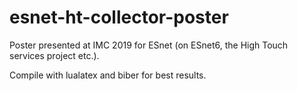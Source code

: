 # esnet-ht-collector-poster
Poster presented at IMC 2019 for ESnet (on ESnet6, the High Touch services project etc.).

Compile with lualatex and biber for best results.
